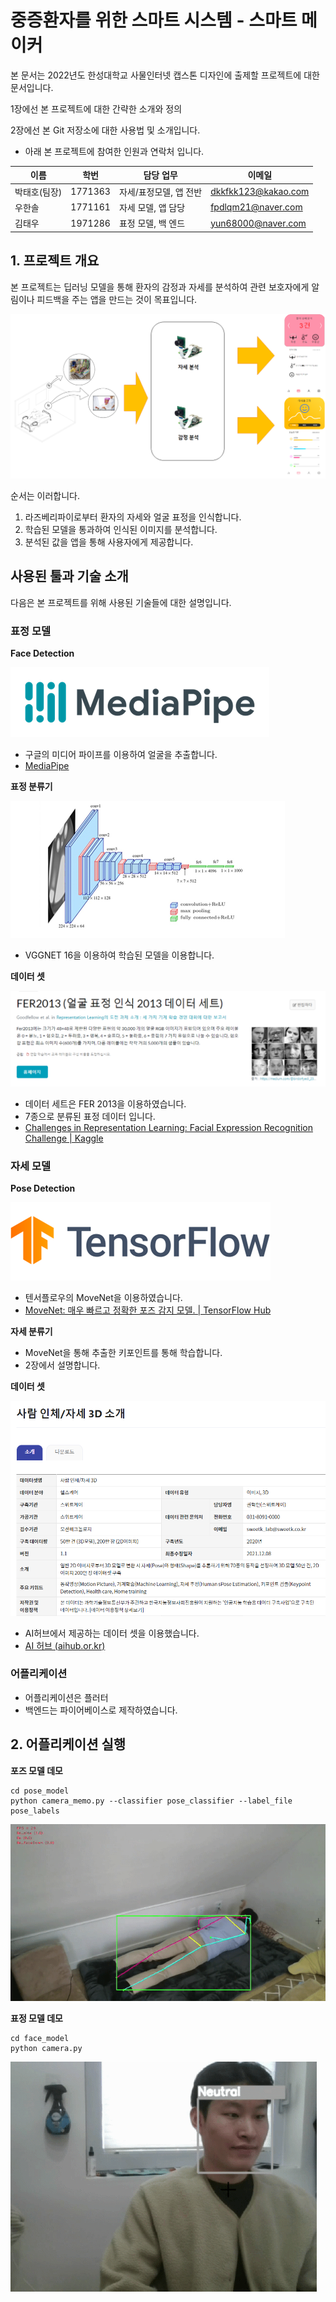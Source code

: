 # 중증환자를 위한 스마트 시스템 - 스마트 메이커

본 문서는 2022년도 한성대학교 사물인터넷 캡스톤 디자인에 출제할 프로젝트에 대한 문서입니다.

1장에선 본 프로젝트에 대한 간략한 소개와 정의

2장에선 본 Git 저장소에 대한 사용법 및 소개입니다.



- 아래 본 프로젝트에 참여한 인원과 연락처 입니다.

| 이름         | 학번    | 담당 업무              | 이메일              |
| ------------ | ------- | ---------------------- | ------------------- |
| 박태호(팀장) | 1771363 | 자세/표정모델, 앱 전반 | dkkfkk123@kakao.com |
| 우한솔       | 1771161 | 자세 모델, 앱 담당     | fpdlqm21@naver.com  |
| 김태우       | 1971286 | 표정 모델, 백 엔드     | yun68000@naver.com  |





## 1. 프로젝트 개요

 본 프로젝트는 딥러닝 모델을 통해 환자의 감정과 자세를 분석하여 관련 보호자에게 알림이나 피드백을 주는 앱을 만드는 것이 목표입니다.

![image-20220509174839902](./assets/1.png)

순서는 이러합니다.

1. 라즈베리파이로부터 환자의 자세와 얼굴 표정을 인식합니다.
2. 학습된 모델을 통과하여 인식된 이미지를 분석합니다.
3. 분석된 값을 앱을 통해 사용자에게 제공합니다.



## 사용된 툴과 기술 소개

다음은 본 프로젝트를 위해 사용된 기술들에 대한 설명입니다.



### 표정 모델

**Face Detection**

![image-20220509175204587](./assets/2.png) 

- 구글의 미디어 파이프를 이용하여 얼굴을 추출합니다.
- [MediaPipe](https://mediapipe.dev/)



**표정 분류기**

![image-20220509175349219](./assets/3.png) 

- VGGNET 16을 이용하여 학습된 모델을 이용합니다.



**데이터 셋**

![image-20220509175436828](./assets/4.png)

- 데이터 세트은 FER 2013을 이용하였습니다.
- 7종으로 분류된 표정 데이터 입니다.
- [Challenges in Representation Learning: Facial Expression Recognition Challenge | Kaggle](https://www.kaggle.com/c/challenges-in-representation-learning-facial-expression-recognition-challenge/data)



### 자세 모델

**Pose Detection**

![image-20220509175711098](./assets/5.png) 

- 텐서플로우의 MoveNet을 이용하였습니다.
- [MoveNet: 매우 빠르고 정확한 포즈 감지 모델.  | TensorFlow Hub](https://www.tensorflow.org/hub/tutorials/movenet)



**자세 분류기**

- MoveNet을 통해 추출한 키포인트를 통해 학습합니다.
- 2장에서 설명합니다.



**데이터 셋**

![image-20220509180002608](./assets/6.png)

- AI허브에서 제공하는 데이터 셋을 이용했습니다.
- [AI 허브 (aihub.or.kr)](https://aihub.or.kr/aidata/8014)



### 어플리케이션

- 어플리케이션은 플러터
- 백엔드는 파이어베이스로 제작하였습니다.



## 2. 어플리케이션 실행

**포즈 모델 데모**

```shell
cd pose_model
python camera_memo.py --classifier pose_classifier --label_file pose_labels
```

![7](./assets/7.gif)



**표정 모델 데모**

``` shell
cd face_model
python camera.py
```

![8](./assets/8.gif)

